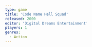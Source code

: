 ```yaml
---
type: game
title: 'Code Name Hell Squad'
released: 2000
editor: 'Digital Dreams Entertainment'
players: 1
genres:
  - Action
---
```

